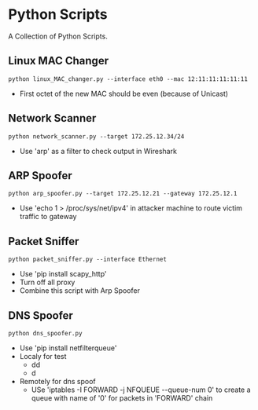 # Python Scripts
A Collection of Python Scripts.

## Linux MAC Changer
```python linux_MAC_changer.py --interface eth0 --mac 12:11:11:11:11:11```
- First octet of the new MAC should be even (because of Unicast)

## Network Scanner
```python network_scanner.py --target 172.25.12.34/24```
- Use 'arp' as a filter to check output in Wireshark

## ARP Spoofer
```python arp_spoofer.py --target 172.25.12.21 --gateway 172.25.12.1```
- Use 'echo 1 > /proc/sys/net/ipv4' in attacker machine to route victim traffic to gateway

## Packet Sniffer
```python packet_sniffer.py --interface Ethernet```
- Use 'pip install scapy_http'
- Turn off all proxy
- Combine this script with Arp Spoofer


## DNS Spoofer
```python dns_spoofer.py```
- Use 'pip install netfilterqueue'
- Localy for test
  - dd
  - d
- Remotely for dns spoof
  - USe 'iptables -I FORWARD -j NFQUEUE --queue-num 0' to create a queue with name of '0' for packets in 'FORWARD' chain

